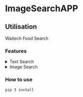 # ImageSearchAPP

## Utilisation

Waitech Food Search

### Features

<details>
    <summary>Text Search</summary>
    <p>Search from PostgreSQL DB with text</p>
</details>
<details>
    <summary>Image Search</summary>
    <p>Search from PostgreSQL DB with image</p>
</details>

### How to use

`pip 3 install`
